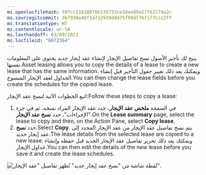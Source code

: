 ```yaml
---
ms.openlocfilehash: 597cc51818870b135733ce5dee89a1776227da2c
ms.sourcegitcommit: 3b7930e46f1a732939d8d75f99df7bf1f7ccc2ff
ms.translationtype: HT
ms.contentlocale: ar-SA
ms.lasthandoff: 03/09/2021
ms.locfileid: "6072364"
---
```

<span data-ttu-id="9867a-101">يتيح لك تأجير الأصول نسخ تفاصيل الإيجار لإنشاء عقد إيجار جديد يحتوي على المعلومات نفسها.</span><span class="sxs-lookup"><span data-stu-id="9867a-101">Asset leasing allows you to copy the details of a lease to create a new lease that has the same information.</span></span> <span data-ttu-id="9867a-102">ويمكنك بعد ذلك تغيير حقول التأجير قبل إنشاء الجداول لعقد الإيجار المنسوخ.</span><span class="sxs-lookup"><span data-stu-id="9867a-102">You can then change the lease fields before you create the schedules for the copied lease.</span></span>

<span data-ttu-id="9867a-103">اتبع الخطوات الآتية لنسخ عقد الإيجار:</span><span class="sxs-lookup"><span data-stu-id="9867a-103">Follow these steps to copy a lease:</span></span>

1.  <span data-ttu-id="9867a-104">في الصفحة **ملخص عقد الإيجار**، حدد عقد الإيجار المراد نسخه، ثم في جزء "الإجراءات"، حدد **نسخ عقد الإيجار**.</span><span class="sxs-lookup"><span data-stu-id="9867a-104">On the **Lease summary** page, select the lease to copy and then, on the Action Pane, select **Copy lease**.</span></span>
2.  <span data-ttu-id="9867a-105">حدد **نسخ**.</span><span class="sxs-lookup"><span data-stu-id="9867a-105">Select **Copy**.</span></span> <span data-ttu-id="9867a-106">يتم نسخ تفاصيل عقد الإيجار من عقد الإيجار المحدد إلى عقد إيجار جديد.</span><span class="sxs-lookup"><span data-stu-id="9867a-106">The lease details from the selected lease are copied to a new lease.</span></span> <span data-ttu-id="9867a-107">ويمكنك بعد ذلك تحرير تفاصيل عقد الإيجار الجديد قبل حفظه وإنشاء جداول الإيجار.</span><span class="sxs-lookup"><span data-stu-id="9867a-107">You can then edit the details of the new lease before you save it and create the lease schedules.</span></span>

![لقطة شاشة من "نسخ عقد إيجار جديد" تُظهر تفاصيل "عقد الإيجار".](../media/copy-lease.png)

